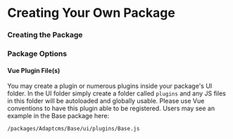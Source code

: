 # Creating Your Own Package

### Creating the Package

### Package Options

#### Vue Plugin File\(s\)

You may create a plugin or numerous plugins inside your package's UI folder. In the UI folder simply create a folder called `plugins` and any JS files in this folder will be autoloaded and globally usable. Please use Vue conventions to have this plugin able to be registered. Users may see an example in the Base package here:

```text
/packages/Adaptcms/Base/ui/plugins/Base.js
```



